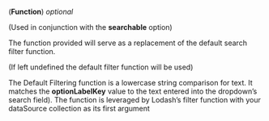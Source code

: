 <!-- customFilterFunction -->
(**Function**) *optional*

(Used in conjunction with the **searchable** option)

The function provided will serve as a replacement of the default search filter function. 

(If left undefined the default filter function will be used) 

The Default Filtering function is a lowercase string comparison for text. It matches the **optionLabelKey** value to the text entered into the dropdown’s search field). The function is leveraged by Lodash’s filter function with your dataSource collection as its first argument
